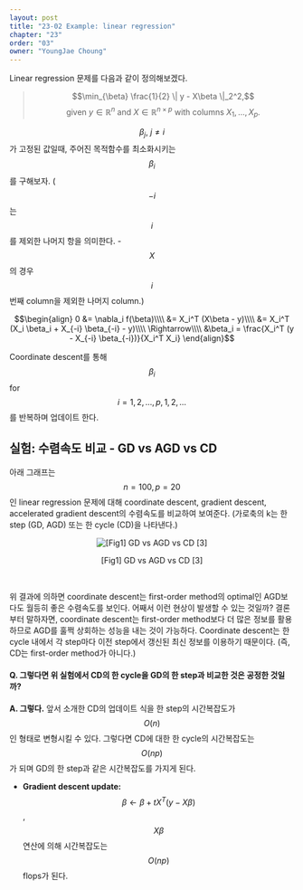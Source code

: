 ```yaml
---
layout: post
title: "23-02 Example: linear regression"
chapter: "23"
order: "03"
owner: "YoungJae Choung"
---
```


Linear regression 문제를 다음과 같이 정의해보겠다.

> $$\min_{\beta} \frac{1}{2} \| y - X\beta \|_2^2,$$
> $$\text{given } y \in \mathbb{R}^n \text{ and } X \in \mathbb{R}^{n \times p} \text{ with columns } X_1, \dots, X_p.$$

$$\beta_j,\: j \neq i$$가 고정된 값일때, 주어진 목적함수를 최소화시키는 $$\beta_i$$를 구해보자.
($$-i$$는 $$i$$를 제외한 나머지 항을 의미한다. - $$X$$의 경우 $$i$$번째 column을 제외한 나머지 column.)

$$\begin{align}
0 &= \nabla_i f(\beta)\\\\
&= X_i^T (X\beta - y)\\\\
&= X_i^T (X_i \beta_i + X_{-i} \beta_{-i} - y)\\\\
\Rightarrow\\\\
&\beta_i = \frac{X_i^T (y - X_{-i} \beta_{-i})}{X_i^T X_i}
\end{align}$$

Coordinate descent를 통해 $$\beta_i$$ for $$i=1,2,\dots,p,1,2,\dots$$를 반복하며 업데이트 한다.

## 실험: 수렴속도 비교 - GD vs AGD vs CD

아래 그래프는 $$n=100, p=20$$인 linear regression 문제에 대해 coordinate descent, gradient descent, accelerated gradient descent의 수렴속도를 비교하여 보여준다. (가로축의 k는 한 step (GD, AGD) 또는 한 cycle (CD)을 나타낸다.)

<figure class="image" style="align: center;">
<p align="center">
  <img src="{{ site.baseurl }}/img/chapter_img/chapter23/gd_vs_agd_vs_cd.png" alt="[Fig1] GD vs AGD vs CD [3]">
  <figcaption style="text-align: center;">[Fig1] GD vs AGD vs CD [3]</figcaption>
</p>
</figure>
<br/>

위 결과에 의하면 coordinate descent는 first-order method의 optimal인 AGD보다도 월등히 좋은 수렴속도를 보인다. 어째서 이런 현상이 발생할 수 있는 것일까? 결론부터 말하자면, coordinate descent는 first-order method보다 더 많은 정보를 활용하므로 AGD를 훌쩍 상회하는 성능을 내는 것이 가능하다. Coordinate descent는 한 cycle 내에서 각 step마다 이전 step에서 갱신된 최신 정보를 이용하기 때문이다. (즉, CD는 first-order method가 아니다.)

#### Q. 그렇다면 위 실험에서 CD의 한 cycle을 GD의 한 step과 비교한 것은 공정한 것일까?

**A. 그렇다.** 앞서 소개한 CD의 업데이트 식을 한 step의 시간복잡도가 $$O(n)$$인 형태로 변형시킬 수 있다. 그렇다면 CD에 대한 한 cycle의 시간복잡도는 $$O(np)$$가 되며 GD의 한 step과 같은 시간복잡도를 가지게 된다.

* **Gradient descent update:** $$\beta \leftarrow \beta + tX^T(y-X\beta)$$, $$X\beta$$ 연산에 의해 시간복잡도는 $$O(np)$$ flops가 된다.
